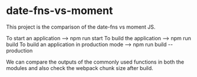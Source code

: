 # date-fns-vs-moment
This project is the comparison of the date-fns vs moment JS.

To start an application --> npm run start To build the application --> npm run build To build an application in production mode --> npm run build --production

We can compare the outputs of the commonly used functions in both the modules and also check the webpack chunk size after build.
